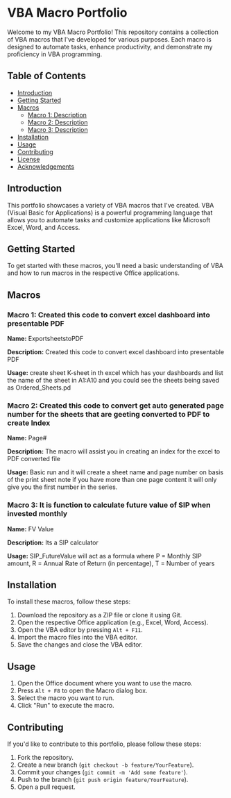 # VBA Macro Portfolio

Welcome to my VBA Macro Portfolio! This repository contains a collection of VBA macros that I've developed for various purposes. Each macro is designed to automate tasks, enhance productivity, and demonstrate my proficiency in VBA programming.

## Table of Contents

- [Introduction](#introduction)
- [Getting Started](#getting-started)
- [Macros](#macros)
  - [Macro 1: Description](#macro-1-description)
  - [Macro 2: Description](#macro-2-description)
  - [Macro 3: Description](#macro-3-description)
- [Installation](#installation)
- [Usage](#usage)
- [Contributing](#contributing)
- [License](#license)
- [Acknowledgements](#acknowledgements)

## Introduction

This portfolio showcases a variety of VBA macros that I've created. VBA (Visual Basic for Applications) is a powerful programming language that allows you to automate tasks and customize applications like Microsoft Excel, Word, and Access.

## Getting Started

To get started with these macros, you'll need a basic understanding of VBA and how to run macros in the respective Office applications.

## Macros

### Macro 1: Created this code to convert excel dashboard into presentable PDF

**Name:** ExportsheetstoPDF

**Description:** Created this code to convert excel dashboard into presentable PDF

**Usage:** create sheet K-sheet in th excel which has your dashboards and list the name of the sheet in A1:A10 and you could see the sheets being saved as Ordered_Sheets.pd

### Macro 2: Created this code to convert get auto generated page number for the sheets that are geeting converted to PDF to create Index

**Name:** Page#

**Description:** The macro will assist you in creating an index for the excel to PDF converted file 

**Usage:** Basic run and it will create a sheet name and page number on basis of the print sheet note if you have more than one page content it will only give you the first number in the series.

### Macro 3: It is function to calculate future value of SIP when invested monthly

**Name:** FV Value

**Description:** Its a SIP calculator 

**Usage:** SIP_FutureValue will act as a formula where P = Monthly SIP amount, R = Annual Rate of Return (in percentage), T = Number of years

## Installation

To install these macros, follow these steps:

1. Download the repository as a ZIP file or clone it using Git.
2. Open the respective Office application (e.g., Excel, Word, Access).
3. Open the VBA editor by pressing `Alt + F11`.
4. Import the macro files into the VBA editor.
5. Save the changes and close the VBA editor.

## Usage

1. Open the Office document where you want to use the macro.
2. Press `Alt + F8` to open the Macro dialog box.
3. Select the macro you want to run.
4. Click "Run" to execute the macro.

## Contributing

If you'd like to contribute to this portfolio, please follow these steps:

1. Fork the repository.
2. Create a new branch (`git checkout -b feature/YourFeature`).
3. Commit your changes (`git commit -m 'Add some feature'`).
4. Push to the branch (`git push origin feature/YourFeature`).
5. Open a pull request.


